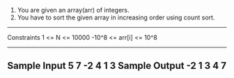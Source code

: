 1. You are given an array(arr) of integers.
2. You have to sort the given array in increasing order using count sort.

------------------------------------------------------------------------------

Constraints
1 <= N <= 10000
-10^8 <= arr[i] <= 10^8

---------------------------------------------------------------

Sample Input
5
7 
-2 
4 
1 
3
Sample Output
-2
1
3
4
7
-----------------------------------------------